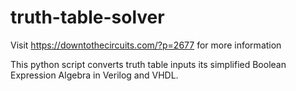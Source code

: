 # truth-table-solver
Visit https://downtothecircuits.com/?p=2677 for more information

This python script converts truth table inputs its simplified Boolean Expression Algebra in Verilog and VHDL. 
